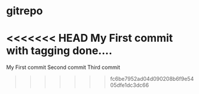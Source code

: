 # gitrepo
<<<<<<< HEAD
My First commit with tagging done....
=======
My First commit
Second commit
Third commit
>>>>>>> fc6be7952ad04d090208b6f9e5405dfe1dc3dc66
